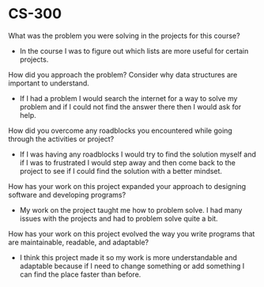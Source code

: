 # CS-300
What was the problem you were solving in the projects for this course?
- In the course I was to figure out which lists are more useful for certain projects.


How did you approach the problem? Consider why data structures are important to understand.
- If I had a problem I would search the internet for a way to solve my problem and if I could not find the answer there then I would ask for help.


How did you overcome any roadblocks you encountered while going through the activities or project?
- If I was having any roadblocks I would try to find the solution myself and if I was to frustrated I would step away and then come back to the project to see if I could find the solution with a better mindset. 


How has your work on this project expanded your approach to designing software and developing programs?
- My work on the project taught me how to problem solve. I had many issues with the projects and had to problem solve quite a bit. 


How has your work on this project evolved the way you write programs that are maintainable, readable, and adaptable?
- I think this project made it so my work is more understandable and adaptable because if I need to change something or add something I can find the place faster than before.

